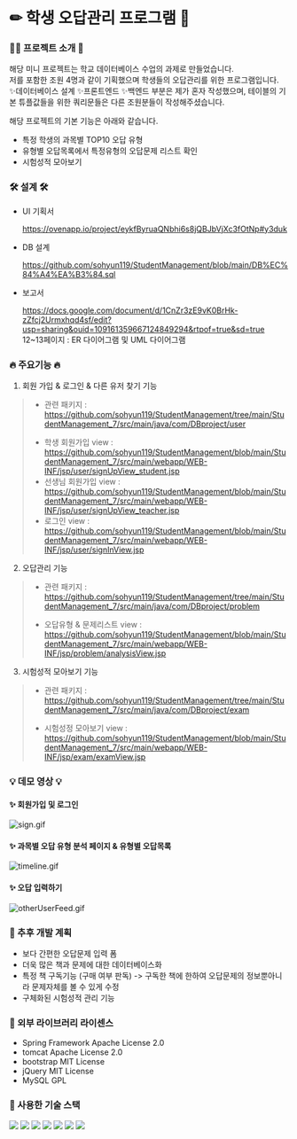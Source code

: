# ✏ 학생 오답관리 프로그램 📙


### 💁‍♀️ 프로젝트 소개 🎤 
해당 미니 프로젝트는 학교 데이터베이스 수업의 과제로 만들었습니다. <br>
저를 포함한 조원 4명과 같이 기획했으며 학생들의 오답관리를 위한 프로그램입니다. <br>
✨데이터베이스 설계 ✨프론트엔드 ✨백엔드 부분은 제가 혼자 작성했으며, 테이블의 기본 튜플값들을 위한 쿼리문들은 다른 조원분들이 작성해주셨습니다. 


해당 프로젝트의 기본 기능은 아래와 같습니다. 
* 특정 학생의 과목별 TOP10 오답 유형
* 유형별 오답목록에서 특정유형의 오답문제 리스트 확인
* 시험성적 모아보기


### 🛠 설계 🛠
* UI 기획서

  https://ovenapp.io/project/eykfByruaQNbhi6s8jQBJbVjXc3fOtNp#y3duk
* DB 설계

  https://github.com/sohyun119/StudentManagement/blob/main/DB%EC%84%A4%EA%B3%84.sql
  
* 보고서 

  https://docs.google.com/document/d/1CnZr3zE9vK0BrHk-zZfcj2Urmxhqd4sf/edit?usp=sharing&ouid=109161359667124849294&rtpof=true&sd=true
  <br>12~13페이지 : ER 다이어그램 및 UML 다이어그램
 
  
  
###  🔥 주요기능 🔥
1. 회원 가입 & 로그인 & 다른 유저 찾기 기능
> - 관련 패키지 : https://github.com/sohyun119/StudentManagement/tree/main/StudentManagement_7/src/main/java/com/DBproject/user
> * 학생 회원가입 view : https://github.com/sohyun119/StudentManagement/blob/main/StudentManagement_7/src/main/webapp/WEB-INF/jsp/user/signUpView_student.jsp
> * 선생님 회원가입 view : https://github.com/sohyun119/StudentManagement/blob/main/StudentManagement_7/src/main/webapp/WEB-INF/jsp/user/signUpView_teacher.jsp
> * 로그인 view : https://github.com/sohyun119/StudentManagement/blob/main/StudentManagement_7/src/main/webapp/WEB-INF/jsp/user/signInView.jsp

2. 오답관리 기능
> - 관련 패키지 : https://github.com/sohyun119/StudentManagement/tree/main/StudentManagement_7/src/main/java/com/DBproject/problem
> * 오답유형 & 문제리스트 view : https://github.com/sohyun119/StudentManagement/blob/main/StudentManagement_7/src/main/webapp/WEB-INF/jsp/problem/analysisView.jsp

3. 시험성적 모아보기 기능
> - 관련 패키지 : https://github.com/sohyun119/StudentManagement/tree/main/StudentManagement_7/src/main/java/com/DBproject/exam
> * 시험성정 모아보기 view : https://github.com/sohyun119/StudentManagement/blob/main/StudentManagement_7/src/main/webapp/WEB-INF/jsp/exam/examView.jsp



### 💡 데모 영상 💡

#### ✨ 회원가입 및 로그인
![sign.gif](demo/sign.gif)

#### ✨ 과목별 오답 유형 분석 페이지 & 유형별 오답목록
![timeline.gif](demo/timeline.gif)

#### ✨ 오답 입력하기
![otherUserFeed.gif](demo/otherUserFeed.gif)




### 🌱 추후 개발 계획
* 보다 간편한 오답문제 입력 폼
* 더욱 많은 책과 문제에 대한 데이터베이스화
* 특정 책 구독기능 (구매 여부 판독) -> 구독한 책에 한하여 오답문제의 정보뿐아니라 문제자체를 볼 수 있게 수정
* 구체화된 시험성적 관리 기능


### 🔎 외부 라이브러리 라이센스
* Spring Framework Apache License 2.0
* tomcat Apache License 2.0
* bootstrap MIT License
* jQuery MIT License
* MySQL GPL

### 📕 사용한 기술 스택
<div class="d-flex">
<img src="https://img.shields.io/badge/java-orange?style=flat-square&logo=java&logoColor=white"/>
<img src="https://img.shields.io/badge/Spring-6DB33F?style=flat-square&logo=Spring&logoColor=white"/>
<img src="https://img.shields.io/badge/jQuery-0769AD?style=flat-square&logo=jQuery&logoColor=white"/>
<img src="https://img.shields.io/badge/JavaScript-black?style=flat-square&logo=JavaScript&logoColor=F7DF1E"/>
<img src="https://img.shields.io/badge/HTML5-E34F26?style=flat-square&logo=HTML5&logoColor=white"/>
<img src="https://img.shields.io/badge/CSS3-1572B6?style=flat-square&logo=CSS3&logoColor=white"/>
<img src="https://img.shields.io/badge/MySQL-4479A1?style=flat-square&logo=MySQL&logoColor=white"/>
</div>
